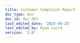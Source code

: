 ```yaml
---
title: Customer Complaint Report
doc_type: doc
doc_id: doc-563
last_edited_date: '2025-05-25'
last_edited_by: Ryan Laird
version: '1.0'
---
```



